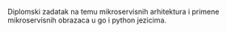 Diplomski zadatak na temu mikroservisnih arhitektura i primene mikroservisnih obrazaca u go i python jezicima.
